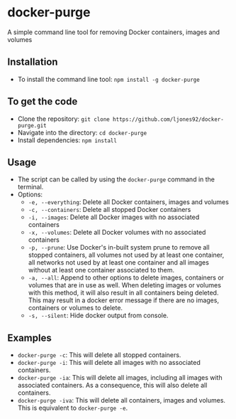 # docker-purge
A simple command line tool for removing Docker containers, images and volumes

## Installation
- To install the command line tool: `npm install -g docker-purge`

## To get the code
- Clone the repository: `git clone https://github.com/ljones92/docker-purge.git`
- Navigate into the directory: `cd docker-purge`
- Install dependencies: `npm install`

## Usage
- The script can be called by using the `docker-purge` command in the terminal.
- Options:
  - `-e, --everything`: Delete all Docker containers, images and volumes
  - `-c, --containers`: Delete all stopped Docker containers
  - `-i, --images`: Delete all Docker images with no associated containers
  - `-x, --volumes`: Delete all Docker volumes with no associated containers
  - `-p, --prune`: Use Docker's in-built system prune to remove all stopped containers, all volumes not used by at least one container, all networks not used by at least one container and all images without at least one container associated to them.
  - `-a, --all`: Append to other options to delete images, containers or volumes that are in use as well. When deleting images or volumes with this method, it will also result in all containers being deleted. This may result in a docker error message if there are no images, containers or volumes to delete.
  - `-s, --silent`: Hide docker output from console.

## Examples
- `docker-purge -c`: This will delete all stopped containers.
- `docker-purge -i`: This will delete all images with no associated containers.
- `docker-purge -ia`: This will delete all images, including all images with associated containers. As a consequence, this will also delete all containers.
- `docker-purge -iva`: This will delete all containers, images and volumes. This is equivalent to `docker-purge -e`.
